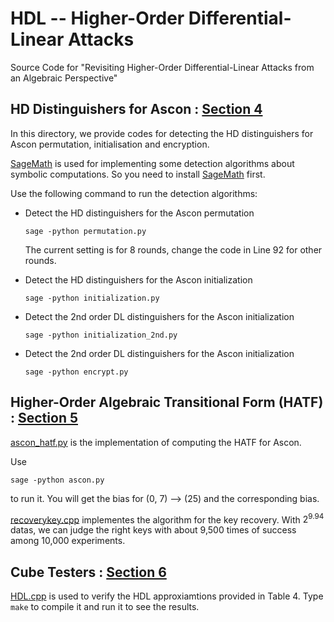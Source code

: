 # HDL -- Higher-Order Differential-Linear Attacks
Source Code for "Revisiting Higher-Order Differential-Linear Attacks from an Algebraic Perspective"

## HD Distinguishers for Ascon : [Section 4](https://github.com/hukaisdu/HDL/tree/main/Section4)

In this directory, we provide codes for detecting the HD distinguishers for Ascon permutation, initialisation and encryption. 


[SageMath](https://www.sagemath.org) is used for implementing some detection algorithms about symbolic computations. So you need to install [SageMath](https://www.sagemath.org) first. 

Use the following command to run the detection algorithms:

* Detect the HD distinguishers for the Ascon permutation

	`sage -python permutation.py`

	The current setting is for 8 rounds, change the code in Line 92 for other rounds.

* Detect the HD distinguishers for the Ascon initialization

	`sage -python initialization.py`

* Detect the 2nd order DL distinguishers for the Ascon initialization

	`sage -python initialization_2nd.py`

* Detect the 2nd order DL distinguishers for the Ascon initialization

	`sage -python encrypt.py`

## Higher-Order Algebraic Transitional Form (HATF) : [Section 5](https://github.com/hukaisdu/HDL/tree/main/Section5)

[ascon_hatf.py](https://github.com/hukaisdu/HDL/blob/main/Section5/ascon.py) is the implementation of computing the HATF for Ascon. 

Use 

`sage -python ascon.py` 

to run it. You will get the bias for (0, 7) --> (25) and the corresponding bias. 

[recoverykey.cpp](https://github.com/hukaisdu/HDL/blob/main/Section5/recoverkey.cpp) implementes the algorithm for the key recovery. With $2^{9.94}$ datas, we can judge the right keys with about 9,500 times of success among 10,000 experiments.



## Cube Testers : [Section 6](https://github.com/hukaisdu/HDL/tree/main/Section6)

[HDL.cpp](https://github.com/hukaisdu/HDL/blob/main/Section6/HDL.cpp) is used to verify the HDL approxiamtions provided in Table 4. Type `make` to compile it and run it to see the results. 






